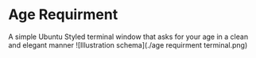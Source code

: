 # Age Requirment
A simple Ubuntu Styled terminal window that asks for your age in a clean and elegant manner
![Illustration schema](./age requirment terminal.png)
